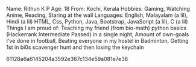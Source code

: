 Name: Rithun K P
Age: 18
From: Kochi, Kerala
Hobbies: Gaming, Watching Anime, Reading, Staring at the wall
Languages: English, Malayalam (a lil), Hindi (a lil) HTML, Css, Python, Java, Bootstrap, JavaScript (a lil), C (a lil)
Things I am proud of: Teaching my friend (from bio-math) python basics (Hackerrank Intermediate Passed) in a single night, Amount of own-goals I've done in football, Beating everyone in my hostel in Badminton, Getting 1st in bi0s scavenger hunt and then losing the keychain

61128a6a6145204a3592e367c134e59a081e7e38